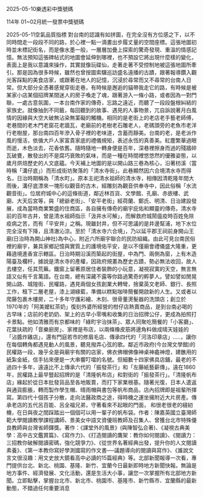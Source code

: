 
2025-05-10樂透彩中獎號碼

                                
114年 01~02月統一發票中獎號碼
                             
2025-05-11空氣品質指標
                              對台南的認識有如拼圖，在完全沒有方位感之下，以不同時間走一段段不同的路，於心裡一點一滴畫出步履丈量的空間座標。這張地圖初時並未標記街名，而是像水墨一般，一層層加疊上探索的驚奇發現、重溫的情感記憶。無法預知這張碑帖式的地圖會延伸到哪裡，也不預設它將出現什麼樣的變化，表面上是我以意識來操作，其實就像玩碟仙，走著走著不受控制地被這張地圖所牽引。那是因為很多時候，雖然也曾按圖索驥巡訪盛名遠播的古蹟，跟著報導鑽入觀光客踩點的美食店家，或跟著在地人的記憶，沉浸於尋常而又不尋常的台南人日常。但大部分全憑著感覺穿街走巷，有時候是邂逅的貓帶我走它的路，有時候是被某家小店某個招牌某間迷人的房子喚走了魂，跟著游入一條小路，或者因為一對門聯，一處古意氛圍，一本台南作家的傳奇，忘路之遠近，而聽了一段段盤根糾結的家族史。就像抽到不同籤，每回聽到的故事、遇見的人事物景，兀自訴說著月白風情的因緣與大空大破無沾染無罣礙的觸機。相同的是老街上的老店老手藝老師傅，老巷間的老木門老窗花老牆瓦，老廟前的老樹老石雕老人，老碼頭旁的老魚市老洋行老樹屋，那台南四百年滲入骨子裡的老味道，含蓄而靜美。台南的老，是老派作風的慢活，依循大戶人家富貴家底的禮儀規矩，表述永恆的真善美。紅塵繁華過眼而逝，木色淡去，花香依舊。隨時隨地一轉身便是百年，深巷裡擦身而過的殘牆碎瓦破甕，散發出的不是腐巧衰敗的氣味，而是一種在時間裡悠悠然的優雅姿態，以歲月烘焙歷史的人文底蘊。今天補上地圖的是以開山路三巷為核心，沿著枋溪（當時稱「溝仔底」）而形成街坊聚落的「清水寺街」。此巷顯然因六合境清水寺而得名，日治時期稱為「清水町」。原本主祀清水祖師的清水寺，相傳因清乾隆年間大雨後，溝仔底漂來一塊形似觀音的古木，經雕刻為觀音供奉寺中，因此俗稱「水流觀音街」。位居府城中心的這條街道，鄰近林百貨、文學館、孔廟、赤嵌樓、武廟、大天后宮等，與「總爺老街」、「安平老街」經荷蘭、鄭氏、明清、日治建設發展，成為當時商業繁盛的住商區，各自擁有傳奇的廟宇庇佑和顯靈的傳奇。清水寺前的百年古井，曾是清水祖師指示「汲井水可解」，而解救府城鬧瘟疫時百姓免除疫病之苦，而有「平安井」之稱。現雖封井，但不可思議的是井邊幫浦，地下水位完全沒有下降，且清澈沁涼。至於「清水寺六合境」，乃以延平郡王祠前身開山王廟(日治時為開山神社)為中心，附近六所廟宇聯合的民防組織。由此可見台南民俗裡的廟宇，兼具家鄉記憶與實質上的護境佑平安，是以不僅廟會禮儀盛大隆重，更藉遶境進香宣示轄區。日治時期沿溪而築起的街屋，中為門、兩側為窗，上有木造陽臺及欄杆，據說是清水寺的產權，因政府規畫為歷史古蹟，勢必無法收回，故人去樓空，任其荒蕪。鐵窗上留著原居住者裝飾的小玩意，凝視寂寞的天空，無言無語又似有千言萬語。在台南，總有深藏不露等你路過驚奇的孵夢人。譬如譬如閒晃開山路、城隍街、民權路，遇見兩個女孩創業大轉彎，捨棄英文老師、銀行、長照工作，租下二層老屋，漆上湖綠藍，準備以糕點咖啡簡餐開啟新的人生。又或者以爬藤包裹木樓房，二十多年守護彩繪、木刻、很骨董燙髮器的洗頭店；創立於1970年的「阿美嬤紅茶奶」復刻外婆所經營的柑仔店熱賣商品，是到台南必喝的古早味；店前的老奶奶、架上的古早小零嘴和收集的日治招牌公仔，更成為拍照打卡景點。他如清雅而有京都味的「綠町宇治抹茶」、眾人同聚吃簡餐的「小客廳」、花葉扶疏的「音樂廚房」、家裡是布店，以兩條橡皮筋將邊角料做成晴天娃娃的「沾醬炸雞店」，還有門庭若市的修眉毛店、傳承四代的「河洛印章店」…..，讓你在每個轉角都遇見動人的風景，聽見撥弄心弦的歌。鄰近市政府(今台灣文學館)的民權路一段，幾乎全是與廟宇有關的店家，佛衣佛帽佛像神桌神龕神燈，建醮用的紙紮金紙，信手拈來便是一大串響叮噹的名號。但細數十四家佛具店鋪，最老的不過四十多年，遠遠比不上傳承六代的「振發茶行」和「左藤紙藝薪傳」。遠在1860年，民權路上最早豎起招牌的是「清隆帆布店」和對街的「振發茶行」。「清隆帆布店」緣起於從日本批發貨品至各地販賣，而打下家業根基。隨著光復，日本人遣返與通貨膨脹，轉而製作學生帽、晴雨帽與書包等帆布商品，店內招牌即是祖輩所揮寫。第四代十個孩子分散，走向法醫政商之途，得時機之運坐擁附近大片房產。傳承老店的五代呂百能、呂全福兄弟，守著看來不起眼的門面， 和很老很老的縫紉機，在日與夜之間踩踏出一個個可以用一輩子的帆布袋。作者：陳嘉英國立臺灣師範大學閱讀教學課程講師、景美女中語文資優班教師及召集人、曾獲台北市特殊優良教師與台灣省師鐸獎。著作：《課堂外的風景》(與陳智弘合著)、《凝視古典美學：高中古文鑑賞篇》、《寫作力》、《打造閱讀的鷹架：教你如何閱讀》、《閱讀力：三招教你破解閱讀密碼，強化競爭力》、《從世界名著經典出發，提升你的人文閱讀素養》、《第一本教你寫好學測國寫的作文書──議題導向的閱讀與寫作》、《誰說文言文很沒趣：用文史放大鏡看高中必讀的15篇經典》等。北部新聞報導一次看，專門提供台北、新北、桃園、基隆、新竹、宜蘭今日最新即時地方新聞快報。無論是地方事件、經濟發展、文化活動，還是生活大小事，讓您一次掌握所有北部地方新聞。立即點擊，掌握台北市、新北市、桃園市、基隆市、新竹縣市、宜蘭縣的最新動態，不錯過任何重要消息